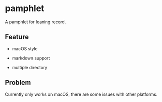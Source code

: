 # pamphlet

A  pamphlet for leaning record.

## Feature

- macOS style

- markdown support
- multiple directory

## Problem

Currently only works on macOS, there are some issues with other platforms.
